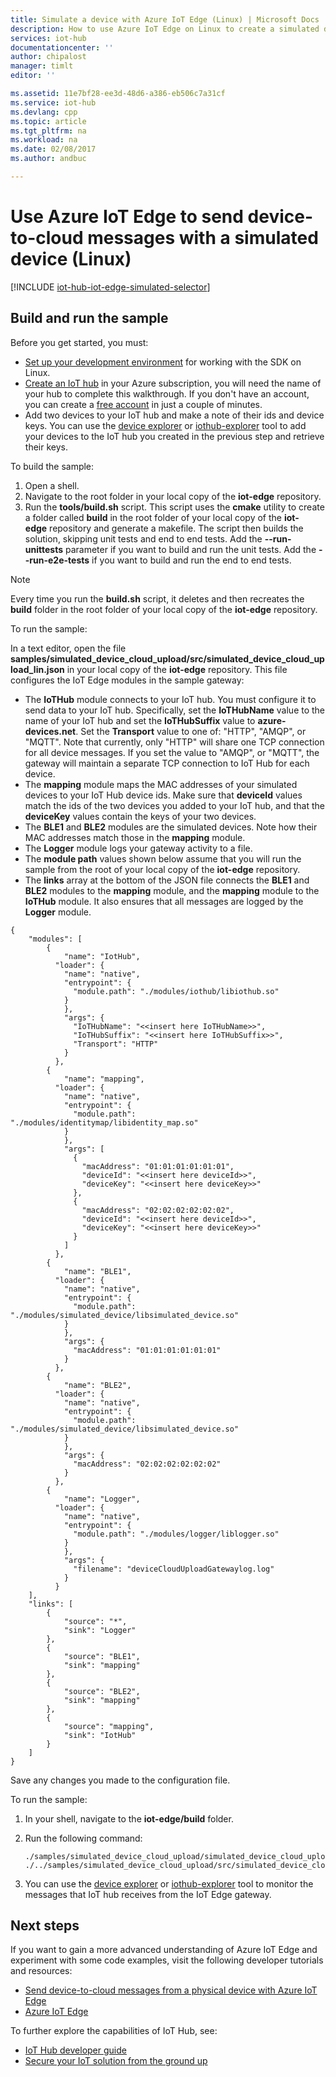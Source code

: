 ```yaml
---
title: Simulate a device with Azure IoT Edge (Linux) | Microsoft Docs
description: How to use Azure IoT Edge on Linux to create a simulated device that sends telemetry through an IoT Edge gateway to an IoT hub.
services: iot-hub
documentationcenter: ''
author: chipalost
manager: timlt
editor: ''

ms.assetid: 11e7bf28-ee3d-48d6-a386-eb506c7a31cf
ms.service: iot-hub
ms.devlang: cpp
ms.topic: article
ms.tgt_pltfrm: na
ms.workload: na
ms.date: 02/08/2017
ms.author: andbuc

---
```

# Use Azure IoT Edge to send device-to-cloud messages with a simulated device (Linux)
[!INCLUDE [iot-hub-iot-edge-simulated-selector](../../includes/iot-hub-iot-edge-simulated-selector.md)]

## Build and run the sample
Before you get started, you must:

* [Set up your development environment][lnk-setupdevbox] for working with the SDK on Linux.
* [Create an IoT hub][lnk-create-hub] in your Azure subscription, you will need the name of your hub to complete this walkthrough. If you don't have an account, you can create a [free account][lnk-free-trial] in just a couple of minutes.
* Add two devices to your IoT hub and make a note of their ids and device keys. You can use the [device explorer][lnk-device-explorer] or [iothub-explorer][lnk-iothub-explorer] tool to add your devices to the IoT hub you created in the previous step and retrieve their keys.

To build the sample:

1. Open a shell.
2. Navigate to the root folder in your local copy of the **iot-edge** repository.
3. Run the **tools/build.sh** script. This script uses the **cmake** utility to create a folder
called **build** in the root folder of your local copy of the **iot-edge** repository 
and generate a makefile. The script then builds the solution, skipping unit tests and end to 
end tests. Add the **--run-unittests** parameter if you want to build and run the unit tests. Add the 
**--run-e2e-tests** if you want to build and run the end to end tests. 

> [!NOTE]
> Every time you run the **build.sh** script, it deletes and then recreates the **build** folder in the root folder of your local copy of the **iot-edge** repository.
> 
> 

To run the sample:

In a text editor, open the file **samples/simulated_device_cloud_upload/src/simulated_device_cloud_upload_lin.json** in your local copy of the **iot-edge** repository. This file configures the IoT Edge modules in the sample gateway:

* The **IoTHub** module connects to your IoT hub. You must configure it to send data to your IoT hub. Specifically, set the **IoTHubName** value to the name of your IoT hub and set the **IoTHubSuffix** value to **azure-devices.net**. Set the **Transport** value to one of: "HTTP", "AMQP", or "MQTT". Note that currently, only "HTTP" will share one TCP connection for all device messages. If you set the value to "AMQP", or "MQTT", the gateway will maintain a separate TCP connection to IoT Hub for each device.
* The **mapping** module maps the MAC addresses of your simulated devices to your IoT Hub device ids. Make sure that **deviceId** values match the ids of the two devices you added to your IoT hub, and that the **deviceKey** values contain the keys of your two devices.
* The **BLE1** and **BLE2** modules are the simulated devices. Note how their MAC addresses match those in the **mapping** module.
* The **Logger** module logs your gateway activity to a file.
* The **module path** values shown below assume that you will run the sample from the root of your local copy of the **iot-edge** repository.
* The **links** array at the bottom of the JSON file connects the **BLE1** and **BLE2** modules to the **mapping** module, and the **mapping** module to the **IoTHub** module. It also ensures that all messages are logged by the **Logger** module.

```
{
    "modules": [
        {
            "name": "IotHub",
          "loader": {
            "name": "native",
            "entrypoint": {
              "module.path": "./modules/iothub/libiothub.so"
            }
            },
            "args": {
              "IoTHubName": "<<insert here IoTHubName>>",
              "IoTHubSuffix": "<<insert here IoTHubSuffix>>",
              "Transport": "HTTP"
            }
          },
        {
            "name": "mapping",
          "loader": {
            "name": "native",
            "entrypoint": {
              "module.path": "./modules/identitymap/libidentity_map.so"
            }
            },
            "args": [
              {
                "macAddress": "01:01:01:01:01:01",
                "deviceId": "<<insert here deviceId>>",
                "deviceKey": "<<insert here deviceKey>>"
              },
              {
                "macAddress": "02:02:02:02:02:02",
                "deviceId": "<<insert here deviceId>>",
                "deviceKey": "<<insert here deviceKey>>"
              }
            ]
          },
        {
            "name": "BLE1",
          "loader": {
            "name": "native",
            "entrypoint": {
              "module.path": "./modules/simulated_device/libsimulated_device.so"
            }
            },
            "args": {
              "macAddress": "01:01:01:01:01:01"
            }
          },
        {
            "name": "BLE2",
          "loader": {
            "name": "native",
            "entrypoint": {
              "module.path": "./modules/simulated_device/libsimulated_device.so"
            }
            },
            "args": {
              "macAddress": "02:02:02:02:02:02"
            }
          },
        {
            "name": "Logger",
          "loader": {
            "name": "native",
            "entrypoint": {
              "module.path": "./modules/logger/liblogger.so"
            }
            },
            "args": {
              "filename": "deviceCloudUploadGatewaylog.log"
            }
          }
    ],
    "links": [
        {
            "source": "*",
            "sink": "Logger"
        },
        {
            "source": "BLE1",
            "sink": "mapping"
        },
        {
            "source": "BLE2",
            "sink": "mapping"
        },
        {
            "source": "mapping",
            "sink": "IotHub"
        }
    ]
}
```

Save any changes you made to the configuration file.

To run the sample:

1. In your shell, navigate to the **iot-edge/build** folder.
2. Run the following command:
   
    ```
    ./samples/simulated_device_cloud_upload/simulated_device_cloud_upload_sample ./../samples/simulated_device_cloud_upload/src/simulated_device_cloud_upload_lin.json
    ```
3. You can use the [device explorer][lnk-device-explorer] or [iothub-explorer][lnk-iothub-explorer] tool to monitor the messages that IoT hub receives from the IoT Edge gateway.

## Next steps
If you want to gain a more advanced understanding of Azure IoT Edge and experiment with some code examples, visit the following developer tutorials and resources:

* [Send device-to-cloud messages from a physical device with Azure IoT Edge][lnk-physical-device]
* [Azure IoT Edge][lnk-gateway-sdk]

To further explore the capabilities of IoT Hub, see:

* [IoT Hub developer guide][lnk-devguide]
* [Secure your IoT solution from the ground up][lnk-securing]

<!-- Links -->
[lnk-setupdevbox]: https://github.com/Azure/iot-edge/blob/master/doc/devbox_setup.md
[lnk-free-trial]: https://azure.microsoft.com/pricing/free-trial/
[lnk-device-explorer]: https://github.com/Azure/azure-iot-sdk-csharp/tree/master/tools/DeviceExplorer
[lnk-iothub-explorer]: https://github.com/Azure/iothub-explorer/blob/master/readme.md
[lnk-gateway-sdk]: https://github.com/Azure/iot-edge/

[lnk-physical-device]: iot-hub-gateway-sdk-physical-device.md

[lnk-devguide]: iot-hub-devguide.md
[lnk-securing]: iot-hub-security-ground-up.md
[lnk-create-hub]: iot-hub-create-through-portal.md
